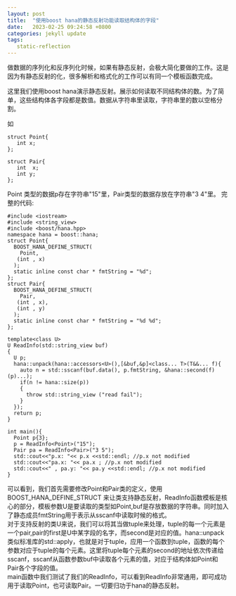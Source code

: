 ```yaml
---
layout: post
title:  "使用boost hana的静态反射功能读取结构体的字段"
date:   2023-02-25 09:24:58 +0800
categories: jekyll update
tags:
   static-reflection 
---
```

做数据的序列化和反序列化时候，如果有静态反射，会极大简化要做的工作。这是因为有静态反射的化，很多解析和格式化的工作可以有同一个模板函数完成。

这里我们使用boost hana演示静态反射。展示如何读取不同结构体的数。为了简单，这些结构体各字段都是数值。数据从字符串里读取，字符串里的数以空格分割。

如

    struct Point{
       int x;
    };

    struct Pair{
       int  x;
       int y;
    };

Point 类型的数据p存在字符串"15"里，Pair类型的数据存放在字符串"3 4"里。
完整的代码:

    #include <iostream>
    #include <string_view>
    #include <boost/hana.hpp>
    namespace hana = boost::hana;
    struct Point{
      BOOST_HANA_DEFINE_STRUCT(
        Point,
       (int , x)
      );
      static inline const char * fmtString = "%d";
    };
    struct Pair{
      BOOST_HANA_DEFINE_STRUCT(
        Pair,
       (int , x),
       (int , y)
      );
      static inline const char * fmtString = "%d %d";
    };

    template<class U>
    U ReadInfo(std::string_view buf)
    {
      U p;
      hana::unpack(hana::accessors<U>(),[&buf,&p]<class... T>(T&&... f){
        auto n = std::sscanf(buf.data(), p.fmtString, &hana::second(f)(p)...);
        if(n != hana::size(p))
        {
          throw std::string_view ("read fail");
        }
      });
      return p;
    }

    int main(){
      Point p{3};
      p = ReadInfo<Point>("15");
      Pair pa = ReadInfo<Pair>("3 5");
      std::cout<<"p.x: "<< p.x <<std::endl; //p.x not modified
      std::cout<<"pa.x: "<< pa.x ; //p.x not modified
      std::cout<<" , pa.y: "<< pa.y <<std::endl; //p.x not modified
    }

可以看到，我们首先需要修改Point和Pair类的定义，使用 BOOST_HANA_DEFINE_STRUCT 来让类支持静态反射，ReadInfo函数模板是核心的部分，模板参数U是要读取的类型如Point,buf是存放数据的字符串。同时加入了静态成员fmtString用于表示从sscanf中读取时候的格式。      
对于支持反射的类U来说，我们可以将其当做tuple来处理，tuple的每一个元素是一个pair,pair的first是U中某字段的名字，而second是对应的值。hana\::unpack类似标准库的std\::apply，也就是对于tuple，应用一个函数到tuple，函数的每个参数对应于tuple的每个元素。这里将tuple每个元素的second的地址依次传递给sscanf，sscanf从函数参数buf中读取各个元素的值，对应于结构体如Point和Pair各个字段的值。    
main函数中我们测试了我们的ReadInfo，可以看到ReadInfo非常通用，即可成功用于读取Point，也可读取Pair。一切要归功于hana的静态反射。